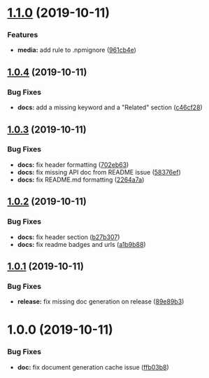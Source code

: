 # [1.1.0](https://github.com/jessling/duration/compare/v1.0.4...v1.1.0) (2019-10-11)


### Features

* **media:** add rule to .npmignore ([961cb4e](https://github.com/jessling/duration/commit/961cb4e0c301108fe242ec82be1eb05a321fd45b))

## [1.0.4](https://github.com/jessling/duration/compare/v1.0.3...v1.0.4) (2019-10-11)


### Bug Fixes

* **docs:** add a missing keyword and a "Related" section ([c46cf28](https://github.com/jessling/duration/commit/c46cf28495fdcb184cf0747cee03902af4913149))

## [1.0.3](https://github.com/jessling/duration/compare/v1.0.2...v1.0.3) (2019-10-11)


### Bug Fixes

* **docs:** fix header formatting ([702eb63](https://github.com/jessling/duration/commit/702eb6349ffd1b7d619366be18d51e2589070497))
* **docs:** fix missing API doc from README issue ([58376ef](https://github.com/jessling/duration/commit/58376efb325c51a70d8f316d78479cd1f75a3377))
* **docs:** fix README.md formatting ([2264a7a](https://github.com/jessling/duration/commit/2264a7a2187cac989fa59353211c31445b439f09))

## [1.0.2](https://github.com/jessling/duration/compare/v1.0.1...v1.0.2) (2019-10-11)


### Bug Fixes

* **docs:** fix header section ([b27b307](https://github.com/jessling/duration/commit/b27b30717a6e6b605a9629ffec9d10e9a6a8f574))
* **docs:** fix readme badges and urls ([a1b9b88](https://github.com/jessling/duration/commit/a1b9b88a32307cb3bd5c6dcd1ce45956fe3cd23c))

## [1.0.1](https://github.com/jessling/duration/compare/v1.0.0...v1.0.1) (2019-10-11)


### Bug Fixes

* **release:** fix missing doc generation on release ([89e89b3](https://github.com/jessling/duration/commit/89e89b3aadc15a98d0e71be598d4fd8469c6ef57))

# 1.0.0 (2019-10-11)


### Bug Fixes

* **doc:** fix document generation cache issue ([ffb03b8](https://github.com/jessling/duration/commit/ffb03b85164a3fce40686c5d798a44e03df254ef))
